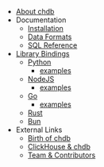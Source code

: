 <!-- docs/_sidebar.md -->

* [About chdb](/)
* Documentation
  * [Installation](install.md)
  * [Data Formats](formats.md)
  * [SQL Reference](sql.md)
* [Library Bindings](https://github.com/metrico/libchdb)
  * [Python](https://github.com/chdb-io/chdb)
    * [examples](https://chdb-io.github.io/chdb-docs/#/install?id=usage)
  * [NodeJS](https://github.com/chdb-io/chdb-node)
    * [examples](https://chdb-io.github.io/chdb-docs/#/install?id=usage-1)
  * [Go](https://github.com/chdb-io/chdb-go)
    * [examples](https://chdb-io.github.io/chdb-docs/#/install?id=usage-2)
  * [Rust](https://github.com/chdb-io/chdb-rust)
  * [Bun](https://github.com/chdb-io/chdb-bun)
* External Links
  * [Birth of chdb](https://auxten.com/the-birth-of-chdb/)
  * [ClickHouse & chdb](https://clickhouse.com/blog/welcome-chdb-to-clickhouse)
  * [Team & Contributors](https://github.com/chdb-io/chdb#contributors)
